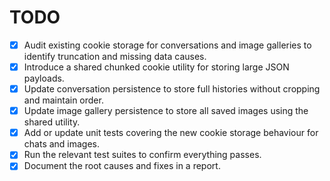 # TODO
- [x] Audit existing cookie storage for conversations and image galleries to identify truncation and missing data causes.
- [x] Introduce a shared chunked cookie utility for storing large JSON payloads.
- [x] Update conversation persistence to store full histories without cropping and maintain order.
- [x] Update image gallery persistence to store all saved images using the shared utility.
- [x] Add or update unit tests covering the new cookie storage behaviour for chats and images.
- [x] Run the relevant test suites to confirm everything passes.
- [x] Document the root causes and fixes in a report.
